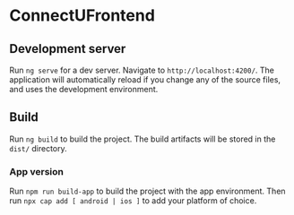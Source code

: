 # ConnectUFrontend

## Development server

Run `ng serve` for a dev server. Navigate to `http://localhost:4200/`. The application will automatically reload if you change any of the source files, and uses the development environment.



## Build
Run `ng build` to build the project. The build artifacts will be stored in the `dist/` directory.

### App version
Run `npm run build-app` to build the project with the app environment. Then run `npx cap add [ android | ios ]` to add your platform of choice. 

